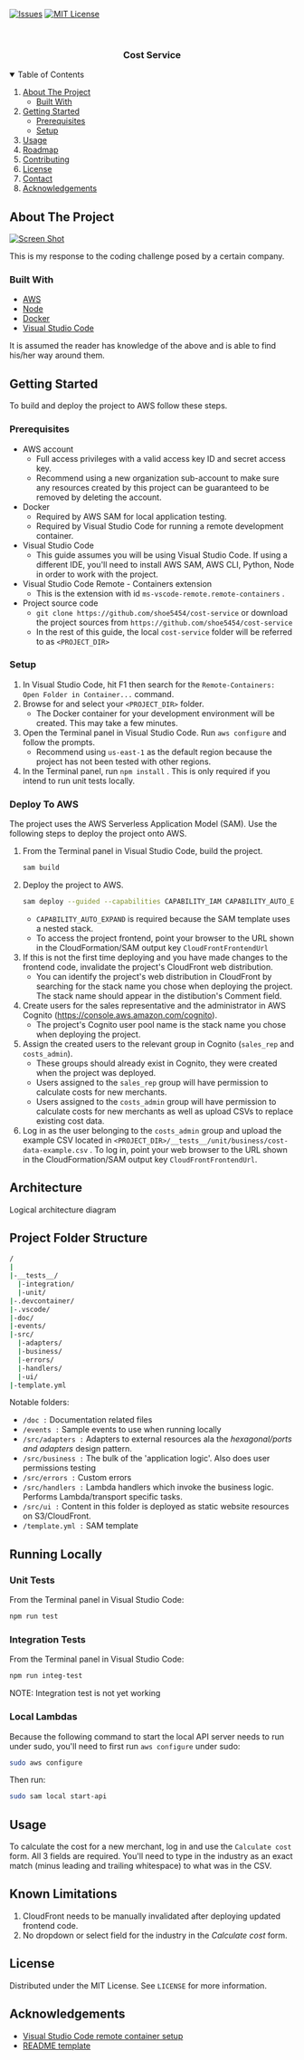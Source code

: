 <!-- PROJECT SHIELDS -->
<!--
*** I'm using markdown "reference style" links for readability.
*** Reference links are enclosed in brackets [ ] instead of parentheses ( ).
*** See the bottom of this document for the declaration of the reference variables
*** for contributors-url, forks-url, etc. This is an optional, concise syntax you may use.
*** https://www.markdownguide.org/basic-syntax/#reference-style-links
-->
[![Issues][issues-shield]][issues-url]
[![MIT License][license-shield]][license-url]

<!-- PROJECT LOGO -->
<br />
<p align="center">
  <h3 align="center">Cost Service</h3>
</p>



<!-- TABLE OF CONTENTS -->
<details open="open">
  <summary>Table of Contents</summary>
  <ol>
    <li>
      <a href="#about-the-project">About The Project</a>
      <ul>
        <li><a href="#built-with">Built With</a></li>
      </ul>
    </li>
    <li>
      <a href="#getting-started">Getting Started</a>
      <ul>
        <li><a href="#prerequisites">Prerequisites</a></li>
        <li><a href="#setup">Setup</a></li>
      </ul>
    </li>
    <li><a href="#usage">Usage</a></li>
    <li><a href="#roadmap">Roadmap</a></li>
    <li><a href="#contributing">Contributing</a></li>
    <li><a href="#license">License</a></li>
    <li><a href="#contact">Contact</a></li>
    <li><a href="#acknowledgements">Acknowledgements</a></li>
  </ol>
</details>



<!-- ABOUT THE PROJECT -->
## About The Project

[![Screen Shot][product-screenshot]](https://github.com/shoe5454/cost-service)

This is my response to the coding challenge posed by a certain company.

### Built With

* [AWS](https://aws.amazon.com)
* [Node](https://nodejs.org)
* [Docker](https://www.docker.com)
* [Visual Studio Code](https://code.visualstudio.com)

It is assumed the reader has knowledge of the above and is able to find his/her way around them.

<!-- GETTING STARTED -->
## Getting Started

To build and deploy the project to AWS follow these steps.

### Prerequisites

* AWS account
  * Full access privileges with a valid access key ID and secret access key.
  * Recommend using a new organization sub-account to make sure any resources created by this project can be guaranteed to be removed by deleting the account.
* Docker
  * Required by AWS SAM for local application testing.
  * Required by Visual Studio Code for running a remote development container.
* Visual Studio Code
  * This guide assumes you will be using Visual Studio Code. If using a different IDE, you'll need to install AWS SAM, AWS CLI, Python, Node in order to work with the project.
* Visual Studio Code Remote - Containers extension
  * This is the extension with id `ms-vscode-remote.remote-containers` .
* Project source code
  * `git clone https://github.com/shoe5454/cost-service` or download the project sources from `https://github.com/shoe5454/cost-service`
  * In the rest of this guide, the local `cost-service` folder will be referred to as `<PROJECT_DIR>`

### Setup

1. In Visual Studio Code, hit F1 then search for the `Remote-Containers: Open Folder in Container...` command.
2. Browse for and select your `<PROJECT_DIR>` folder.
   * The Docker container for your development environment will be created. This may take a few minutes.
4. Open the Terminal panel in Visual Studio Code. Run `aws configure` and follow the prompts.
   * Recommend using `us-east-1` as the default region because the project has not been tested with other regions.
5. In the Terminal panel, run `npm install` . This is only required if you intend to run unit tests locally.

### Deploy To AWS

The project uses the AWS Serverless Application Model (SAM). Use the following steps to deploy the project onto AWS.

1. From the Terminal panel in Visual Studio Code, build the project.
   ```sh
   sam build
   ```
2. Deploy the project to AWS.
   ```sh
   sam deploy --guided --capabilities CAPABILITY_IAM CAPABILITY_AUTO_EXPAND
   ```
   * `CAPABILITY_AUTO_EXPAND` is required because the SAM template uses a nested stack.
   * To access the project frontend, point your browser to the URL shown in the CloudFormation/SAM output key `CloudFrontFrontendUrl`
3. If this is not the first time deploying and you have made changes to the frontend code, invalidate the project's CloudFront web distribution.
   * You can identify the project's web distribution in CloudFront by searching for the stack name you chose when deploying the project. The stack name should appear in the distibution's Comment field.
4. Create users for the sales representative and the administrator in AWS Cognito (https://console.aws.amazon.com/cognito).
   * The project's Cognito user pool name is the  stack name you chose when deploying the project.
5. Assign the created users to the relevant group in Cognito (`sales_rep` and `costs_admin`).
   * These groups should already exist in Cognito, they were created when the project was deployed.
   * Users assigned to the `sales_rep` group will have permission to calculate costs for new merchants.
   * Users assigned to the `costs_admin` group will have permission to calculate costs for new merchants as well as upload CSVs to replace existing cost data.
6. Log in as the user belonging to the `costs_admin` group and upload the example CSV located in `<PROJECT_DIR>/__tests__/unit/business/cost-data-example.csv` . To log in, point your web browser to the URL shown in the CloudFormation/SAM output key `CloudFrontFrontendUrl`.

## Architecture

Logical architecture diagram

## Project Folder Structure

```sh
/
|
|-__tests__/
  |-integration/
  |-unit/
|-.devcontainer/
|-.vscode/
|-doc/
|-events/
|-src/
  |-adapters/
  |-business/
  |-errors/
  |-handlers/
  |-ui/
|-template.yml
```

Notable folders:
* `/doc :` Documentation related files
* `/events :` Sample events to use when running locally
* `/src/adapters :` Adapters to external resources ala the _hexagonal/ports and adapters_ design pattern.
* `/src/business :` The bulk of the 'application logic'. Also does user permissions testing
* `/src/errors :` Custom errors
* `/src/handlers :` Lambda handlers which invoke the business logic. Performs Lambda/transport specific tasks.
* `/src/ui :` Content in this folder is deployed as static website resources on S3/CloudFront.
* `/template.yml :` SAM template

## Running Locally

### Unit Tests

From the Terminal panel in Visual Studio Code:
```sh
npm run test
```

### Integration Tests

From the Terminal panel in Visual Studio Code:
```sh
npm run integ-test
```

NOTE: Integration test is not yet working

### Local Lambdas

Because the following command to start the local API server needs to run under sudo, you'll need to first run `aws configure` under sudo:
```sh
sudo aws configure
```

Then run:
```sh
sudo sam local start-api
```

<!-- USAGE EXAMPLES -->
## Usage

To calculate the cost for a new merchant, log in and use the `Calculate cost` form. All 3 fields are required. You'll need to type in the industry as an exact match (minus leading and trailing whitespace) to what was in the CSV.

<!-- KNOWN LIMITATIONS -->
## Known Limitations

1. CloudFront needs to be manually invalidated after deploying updated frontend code.
2. No dropdown or select field for the industry in the _Calculate cost_ form.

<!-- LICENSE -->
## License

Distributed under the MIT License. See `LICENSE` for more information.



<!-- ACKNOWLEDGEMENTS -->
## Acknowledgements
* [Visual Studio Code remote container setup](https://github.com/avdi/aws-sam)
* [README template](https://github.com/othneildrew/Best-README-Template)




<!-- MARKDOWN LINKS & IMAGES -->
<!-- https://www.markdownguide.org/basic-syntax/#reference-style-links -->
[issues-shield]: https://img.shields.io/github/issues/othneildrew/Best-README-Template.svg?style=for-the-badge
[issues-url]: https://github.com/othneildrew/Best-README-Template/issues
[license-shield]: https://img.shields.io/github/license/othneildrew/Best-README-Template.svg?style=for-the-badge
[license-url]: https://github.com/othneildrew/Best-README-Template/blob/master/LICENSE.txt
[product-screenshot]: doc/images/screenshot.png





